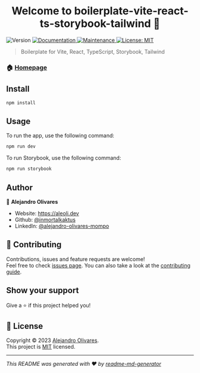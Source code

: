 <h1 align="center">Welcome to boilerplate-vite-react-ts-storybook-tailwind 👋</h1>
<p>
  <img alt="Version" src="https://img.shields.io/badge/version-0.1.0-blue.svg?cacheSeconds=2592000" />
  <a href="https://github.com/inmortalkaktus/boilerplate-vite-react-ts-storybook-tailwind#readme" target="_blank">
    <img alt="Documentation" src="https://img.shields.io/badge/documentation-yes-brightgreen.svg" />
  </a>
  <a href="https://github.com/inmortalkaktus/boilerplate-vite-react-ts-storybook-tailwind/graphs/commit-activity" target="_blank">
    <img alt="Maintenance" src="https://img.shields.io/badge/Maintained%3F-yes-green.svg" />
  </a>
  <a href="https://github.com/inmortalkaktus/boilerplate-vite-react-ts-storybook-tailwind/blob/master/LICENSE" target="_blank">
    <img alt="License: MIT" src="https://img.shields.io/github/license/inmortalkaktus/boilerplate-vite-react-ts-storybook-tailwind" />
  </a>
</p>

> Boilerplate for Vite, React, TypeScript, Storybook, Tailwind

### 🏠 [Homepage](https://github.com/inmortalkaktus/boilerplate-vite-react-ts-storybook-tailwind#readme)

## Install

```sh
npm install
```

## Usage

To run the app, use the following command:
```sh
npm run dev
```

To run Storybook, use the following command:
```sh
npm run storybook
```


## Author

👤 **Alejandro Olivares**

* Website: https://aleoli.dev
* Github: [@inmortalkaktus](https://github.com/inmortalkaktus)
* LinkedIn: [@alejandro-olivares-mompo](https://linkedin.com/in/alejandro-olivares-mompo/)

## 🤝 Contributing

Contributions, issues and feature requests are welcome!<br />Feel free to check [issues page](https://github.com/inmortalkaktus/boilerplate-vite-react-ts-storybook-tailwind/issues). You can also take a look at the [contributing guide](https://github.com/inmortalkaktus/boilerplate-vite-react-ts-storybook-tailwind/blob/master/CONTRIBUTING.md).

## Show your support

Give a ⭐️ if this project helped you!

## 📝 License

Copyright © 2023 [Alejandro Olivares](https://github.com/inmortalkaktus).<br />
This project is [MIT](https://github.com/inmortalkaktus/boilerplate-vite-react-ts-storybook-tailwind/blob/master/LICENSE) licensed.

***
_This README was generated with ❤️ by [readme-md-generator](https://github.com/kefranabg/readme-md-generator)_
